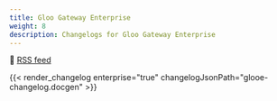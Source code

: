 ```yaml
---
title: Gloo Gateway Enterprise
weight: 8
description: Changelogs for Gloo Gateway Enterprise
---
```


🛜 [RSS feed](https://docs.solo.io/gateway/changelog/glooe-changelog.xml)

{{< render_changelog enterprise="true" changelogJsonPath="glooe-changelog.docgen" >}}
